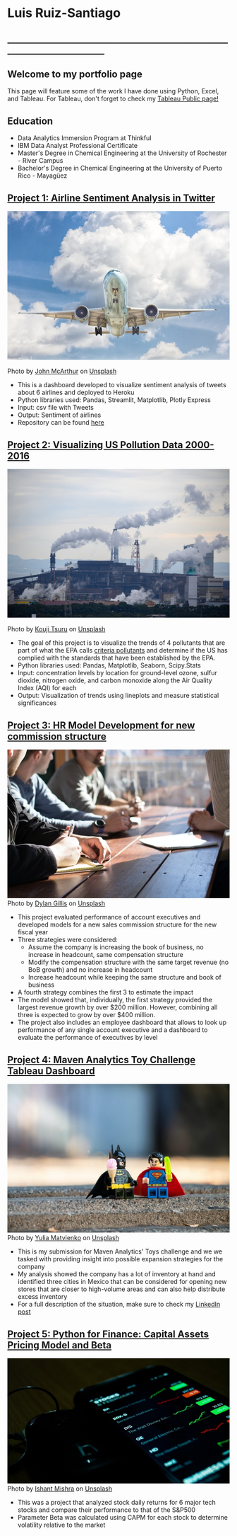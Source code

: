# Luis Ruiz-Santiago
## ________________________________________________________________________
## Welcome to my portfolio page
This page will feature some of the work I have done using Python, Excel, and Tableau. For Tableau, don't forget to check my [Tableau Public page!](https://public.tableau.com/profile/luis.ruiz.santiago#!/)
## Education
- Data Analytics Immersion Program at Thinkful
- IBM Data Analyst Professional Certificate
- Master's Degree in Chemical Engineering at the University of Rochester - River Campus
- Bachelor's Degree in Chemical Engineering at the University of Puerto Rico - Mayagüez

## [Project 1: Airline Sentiment Analysis in Twitter](https://airline-sentiments.herokuapp.com/)
![IMG](john-mcarthur-PrdNTrIrG8w-unsplash.jpg)

Photo by <a href="https://unsplash.com/@snowjam?utm_source=unsplash&utm_medium=referral&utm_content=creditCopyText">John McArthur</a> on <a href="https://unsplash.com/s/photos/air-travel?utm_source=unsplash&utm_medium=referral&utm_content=creditCopyText">Unsplash</a>
  
- This is a dashboard developed to visualize sentiment analysis of tweets about 6 airlines and deployed to Heroku
- Python libraries used: Pandas, Streamlit, Matplotlib, Plotly Express
- Input: csv file with Tweets
- Output: Sentiment of airlines
- Repository can be found [here](https://github.com/ldruizsan/airlines-sentiment)

## [Project 2: Visualizing US Pollution Data 2000-2016](https://gist.github.com/ldruizsan/56cbce888b288daefd14a27d73c8b479)
![IMG](kouji-tsuru--CwiIE7D5Qk-unsplash.jpg)

Photo by <a href="https://unsplash.com/@pafuxu?utm_source=unsplash&utm_medium=referral&utm_content=creditCopyText">Kouji Tsuru</a> on <a href="https://unsplash.com/s/photos/pollution?utm_source=unsplash&utm_medium=referral&utm_content=creditCopyText">Unsplash</a>
  
- The goal of this project is to visualize the trends of 4 pollutants that are part of what the EPA calls [criteria pollutants](https://www.epa.gov/criteria-air-pollutants) and determine if the US has complied with the standards that have been established by the EPA.
- Python libraries used: Pandas, Matplotlib, Seaborn, Scipy.Stats
- Input: concentration levels by location for ground-level ozone, sulfur dioxide, nitrogen oxide, and carbon monoxide along the Air Quality Index (AQI) for each
- Output: Visualization of trends using lineplots and measure statistical significances

## [Project 3: HR Model Development for new commission structure](https://drive.google.com/file/d/1n1fFSaahajSvQBpIWrrh4Mkkgloesfou/view?usp=sharing)
![IMG](dylan-gillis-KdeqA3aTnBY-unsplash.jpg)
Photo by <a href="https://unsplash.com/@dylandgillis?utm_source=unsplash&utm_medium=referral&utm_content=creditCopyText">Dylan Gillis</a> on <a href="https://unsplash.com/s/photos/human-resource?utm_source=unsplash&utm_medium=referral&utm_content=creditCopyText">Unsplash</a>
- This project evaluated performance of account executives and developed models for a new sales commission structure for the new fiscal year
- Three strategies were considered:
  - Assume the company is increasing the book of business, no increase in headcount, same compensation structure
  - Modify the compensation structure with the same target revenue (no BoB growth) and no increase in headcount
  - Increase headcount while keeping the same structure and book of business
- A fourth strategy combines the first 3 to estimate the impact
- The model showed that, individually, the first strategy provided the largest revenue growth by over $200 million. However, combining all three is expected to grow by over $400 million.
- The project also includes an employee dashboard that allows to look up performance of any single account executive and a dashboard to evaluate the performance of executives by level

## [Project 4: Maven Analytics Toy Challenge Tableau Dashboard](https://public.tableau.com/app/profile/luis.ruiz.santiago/viz/MavenMexicoToyStoreChallenge/MavenToyCompanyinMexico)
![IMG](yulia-matvienko-kgz9vsP5JCU-unsplash.jpg)
Photo by <a href="https://unsplash.com/@yuliamatvienko?utm_source=unsplash&utm_medium=referral&utm_content=creditCopyText">Yulia Matvienko</a> on <a href="https://unsplash.com/s/photos/toys?utm_source=unsplash&utm_medium=referral&utm_content=creditCopyText">Unsplash</a>
- This is my submission for Maven Analytics' Toys challenge and we we tasked with providing insight into possible expansion strategies for the company
- My analysis showed the company has a lot of inventory at hand and identified three cities in Mexico that can be considered for opening new stores that are closer to high-volume areas and can also help distribute excess inventory
- For a full description of the situation, make sure to check my [LinkedIn post](https://www.linkedin.com/posts/luisruiz1_maventoyschallenge-activity-6800563436620267520-6hk3)

## [Project 5: Python for Finance: Capital Assets Pricing Model and Beta](https://github.com/ldruizsan/python-capm-finance)
![IMG](https://github.com/ldruizsan/Portfolio/blob/main/ishant-mishra-UXEJDX4SqdE-unsplash.jpg)
Photo by <a href="https://unsplash.com/@ishant_mishra54?utm_source=unsplash&utm_medium=referral&utm_content=creditCopyText">Ishant Mishra</a> on <a href="https://unsplash.com/?utm_source=unsplash&utm_medium=referral&utm_content=creditCopyText">Unsplash</a>
- This was a project that analyzed stock daily returns for 6 major tech stocks and compare their performance to that of the S&P500
- Parameter Beta was calculated using CAPM for each stock to determine volatility relative to the market
